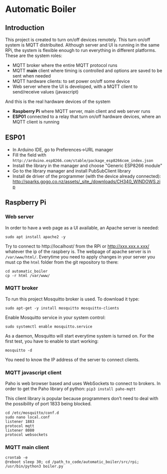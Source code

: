 # Automatic Boiler
## Introduction
This project is created to turn on/off devices remotely. This turn on/off system is MQTT distribuited. Although server and UI is running in the same RPi, the system is flexible enough to run everything in different platforms. These are the system roles:

- MQTT broker where the entire MQTT protocol runs
- MQTT **main** client where timing is controlled and options are saved to be sent when needed
- MQTT hardware clients: to set power on/off some device
- Web server where the UI is developed, with a MQTT client to send/receive values (javascript)

And this is the real hardware devices of the system
- **Raspberry Pi** where MQTT server, main client and web server runs
- **ESP01** connected to a relay that turn on/off hardware devices, where an MQTT client is running

## ESP01
- In Arduino IDE, go to Preferences->URL manager
- Fill the field with `http://arduino.esp8266.com/stable/package_esp8266com_index.json`
- Install the library in the manager and choose "Generic ESP8266 module"
- Go to the library manager and install PubSubClient library
- Install de driver of the programmer (with the device already connected): http://sparks.gogo.co.nz/assets/_site_/downloads/CH340_WINDOWS.zip

## Raspberry Pi
### Web server
In order to have a web page as a UI available, an Apache server is needed:
```
sudo apt install apache2 -y
```
Try to connect to http://localhost/ from the RPi or http://xxx.xxx.x.xxx/ whatever the ip of the raspbery is. The webpage of apache server is in `/var/www/html/`. Everytime you need to apply changes in your server you must cp the `html` folder from the git repository to there:
```
cd automatic_boiler
cp -r html /var/www/
```
### MQTT broker 
To run this project Mosquitto broker is used. To download it type:
```
sudo apt-get -y install mosquitto mosquitto-clients
```
Enable Mosquitto service in your system control:
```
sudo systemctl enable mosquitto.service
```
As a daemon, Mosquitto will start everytime system is turned on. For the first test, you have to enable to start working:
```
mosquitto -d
```
You need to know the IP address of the server to connect clients.

### MQTT javascript client
Paho is web browser based and uses WebSockets to connect to brokers. In order to get the Paho library of python: `pip3 install paho-mqtt`

This client library is popular because programmers don’t need to deal with the possibility of port 1833 being blocked.

```
cd /etc/mosquitto/conf.d
sudo nano local.conf
listener 1883
protocol mqtt
listener 8080
protocol websockets
```

### MQTT main client
```
crontab -e
@reboot sleep 30; cd /path_to_code/automatic_boiler/src/rpi; /usr/bin/python3 boiler.py
```